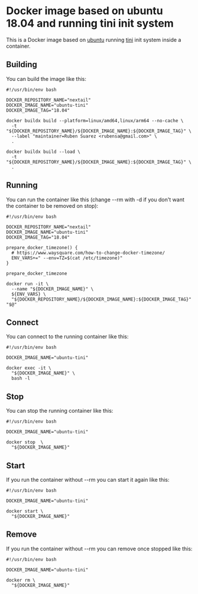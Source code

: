# Docker image based on ubuntu 18.04 and running tini init system

This is a Docker image based on [ubuntu](https://hub.docker.com/_/ubuntu/) running [tini](https://github.com/krallin/tini) init system inside a container.

## Building

You can build the image like this:

```
#!/usr/bin/env bash

DOCKER_REPOSITORY_NAME="nextail"
DOCKER_IMAGE_NAME="ubuntu-tini"
DOCKER_IMAGE_TAG="18.04"

docker buildx build --platform=linux/amd64,linux/arm64 --no-cache \
  -t "${DOCKER_REPOSITORY_NAME}/${DOCKER_IMAGE_NAME}:${DOCKER_IMAGE_TAG}" \
  --label "maintainer=Ruben Suarez <rubensa@gmail.com>" \
  .

docker buildx build --load \
  -t "${DOCKER_REPOSITORY_NAME}/${DOCKER_IMAGE_NAME}:${DOCKER_IMAGE_TAG}" \
  .
```

## Running

You can run the container like this (change --rm with -d if you don't want the container to be removed on stop):

```
#!/usr/bin/env bash

DOCKER_REPOSITORY_NAME="nextail"
DOCKER_IMAGE_NAME="ubuntu-tini"
DOCKER_IMAGE_TAG="18.04"

prepare_docker_timezone() {
  # https://www.waysquare.com/how-to-change-docker-timezone/
  ENV_VARS+=" --env=TZ=$(cat /etc/timezone)"
}

prepare_docker_timezone

docker run -it \
  --name "${DOCKER_IMAGE_NAME}" \
  ${ENV_VARS} \
  "${DOCKER_REPOSITORY_NAME}/${DOCKER_IMAGE_NAME}:${DOCKER_IMAGE_TAG}" "$@"
```

## Connect

You can connect to the running container like this:

```
#!/usr/bin/env bash

DOCKER_IMAGE_NAME="ubuntu-tini"

docker exec -it \
  "${DOCKER_IMAGE_NAME}" \
  bash -l
```

## Stop

You can stop the running container like this:

```
#!/usr/bin/env bash

DOCKER_IMAGE_NAME="ubuntu-tini"

docker stop  \
  "${DOCKER_IMAGE_NAME}"
```

## Start

If you run the container without --rm you can start it again like this:

```
#!/usr/bin/env bash

DOCKER_IMAGE_NAME="ubuntu-tini"

docker start \
  "${DOCKER_IMAGE_NAME}"
```

## Remove

If you run the container without --rm you can remove once stopped like this:

```
#!/usr/bin/env bash

DOCKER_IMAGE_NAME="ubuntu-tini"

docker rm \
  "${DOCKER_IMAGE_NAME}"
```
